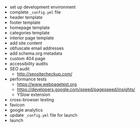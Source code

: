 - set up development environment
- complete `_config.yml` file
- header template
- footer template
- homepage template
- categories template
- interior page template
- add site content
- obfuscate email addresses
- add schema.org metadata
- custom 404 page
- accessibility audits
- SEO audit
  - http://seositecheckup.com/
- performance tests
  - https://www.webpagetest.org
  - https://developers.google.com/speed/pagespeed/insights/
  - YSlow extension
- cross-browser testing
- favicon
- google analytics
- update `_config.yml` file for launch
- launch